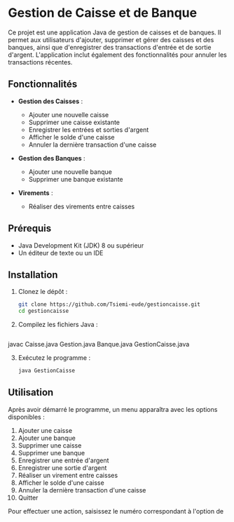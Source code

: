 
# Gestion de Caisse et de Banque

Ce projet est une application Java de gestion de caisses et de banques. 
Il permet aux utilisateurs d'ajouter, supprimer et gérer des caisses et des banques, ainsi que d'enregistrer des transactions d'entrée et de sortie d'argent. 
L'application inclut également des fonctionnalités pour annuler les transactions récentes.

## Fonctionnalités

- **Gestion des Caisses** :
  - Ajouter une nouvelle caisse
  - Supprimer une caisse existante
  - Enregistrer les entrées et sorties d'argent
  - Afficher le solde d'une caisse
  - Annuler la dernière transaction d'une caisse

- **Gestion des Banques** :
  - Ajouter une nouvelle banque
  - Supprimer une banque existante

- **Virements** :
  - Réaliser des virements entre caisses
  

## Prérequis

- Java Development Kit (JDK) 8 ou supérieur
- Un éditeur de texte ou un IDE

## Installation

1. Clonez le dépôt :

   ```bash
   git clone https://github.com/Tsiemi-eude/gestioncaisse.git
   cd gestioncaisse 
2. Compilez les fichiers Java :

   ```bash
 javac 
Caisse.java
Gestion.java
Banque.java GestionCaisse.java
   

3. Exécutez le programme :

   ```bash
   java GestionCaisse
   
## Utilisation

Après avoir démarré le programme, un menu apparaîtra avec les options disponibles :

1. Ajouter une caisse
2. Ajouter une banque
3. Supprimer une caisse
4. Supprimer une banque
5. Enregistrer une entrée d'argent
6. Enregistrer une sortie d'argent
7. Réaliser un virement entre caisses
8. Afficher le solde d'une caisse
9. Annuler la dernière transaction d'une caisse
10. Quitter

Pour effectuer une action, saisissez le numéro correspondant à l'option de
